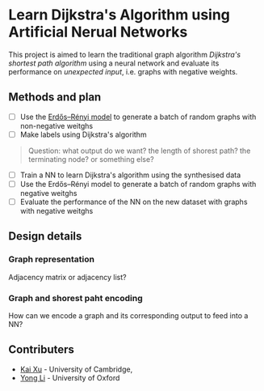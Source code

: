 # Learn Dijkstra's Algorithm using Artificial Nerual Networks

This project is aimed to learn the traditional graph algorithm *Dijkstra's shortest path algorithm* using a neural network and evaluate its performance on *unexpected input*, i.e. graphs with negative weights.

## Methods and plan

- [ ] Use the [Erdős–Rényi model](https://en.wikipedia.org/wiki/Erd%C5%91s%E2%80%93R%C3%A9nyi_model) to generate a batch of random graphs with non-negative weitghs
- [ ] Make labels using Dijkstra's algorithm

> Question: what output do we want? the length of shorest path? the terminating node? or something else?

- [ ] Train a NN to learn Dijkstra's algorithm using the synthesised data
- [ ] Use the Erdős–Rényi model to generate a batch of random graphs with negative weitghs
- [ ] Evaluate the performance of the NN on the new dataset with graphs with negative weitghs

## Design details

### Graph representation

Adjacency matrix or adjacency list?

### Graph and shorest paht encoding

How can we encode a graph and its corresponding output to feed into a NN?

## Contributers

- [Kai Xu](xukai92.github.io) - University of Cambridge, 
- [Yong Li](neilli1992.github.io) - University of Oxford
